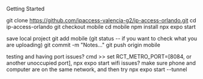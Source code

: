 Getting Started

git clone https://github.com/ipaccess-valencia-g2/ip-access-orlando.git
cd ip-access-orlando
git checkout mobile
cd mobile
npm install
npx expo start

save local project
git add mobile
(git status -- if you want to check what you are uploading)
git commit -m "Notes..."
git push origin mobile

testing and having port issues? cmd >> set RCT_METRO_PORT=[8084, or another unoccupied port], npx expo start 
wifi issues? make sure phone and computer are on the same network, and then try npx expo start --tunnel
